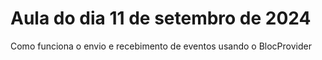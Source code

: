# Aula do dia 11 de setembro de 2024

Como funciona o envio e recebimento de eventos usando o BlocProvider

